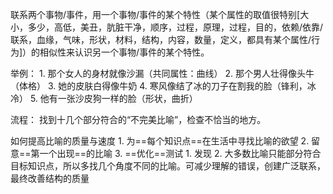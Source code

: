 联系两个事物/事件，用一个事物/事件的某个特性（某个属性的取值很特别[大小，多少，高低，美丑，肮脏干净，顺序，过程，原理，过程，目的，依赖/依靠/联系，血缘，气味，形状，材料，结构，内容，数量，定义，都具有某个属性/行为]）的相似性来认识另一个事物/事件的某个特性。

举例：
	1. 那个女人的身材就像沙漏（共同属性：曲线）
	2. 那个男人壮得像头牛（体格）
	3. 她的皮肤白得像牛奶
	4. 寒风像结了冰的刀子在割我的脸（锋利，冰冷）
	5. 他有一张沙皮狗一样的脸（形状，曲折）

流程：
	找到十几个部分符合的“不完美比喻”，检查不恰当的地方。

如何提高比喻的质量与速度
	1. 为==每个知识点==在生活中寻找比喻的欲望
	2. 留意==第一个出现==的比喻
	3. ==优化==测试
		1. 发现
		2. 大多数比喻只能部分符合目标知识点，所以多找几个角度不同的比喻。可减少理解的错误，创建广泛联系，最终改善结构的质量
